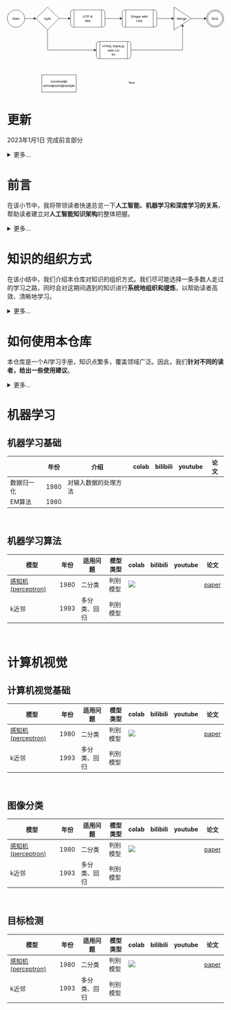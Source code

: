 <svg xmlns="http://www.w3.org/2000/svg" xmlns:xlink="http://www.w3.org/1999/xlink" version="1.1" width="754px" viewBox="-0.5 -0.5 754 297" style="max-width:100%;max-height:297px;"><defs/><g><rect x="220" y="10" width="120" height="60" rx="9" ry="9" fill="#ffffff" stroke="#000000" pointer-events="all"/><path d="M 232 10 L 232 70 M 328 10 L 328 70" fill="none" stroke="#000000" stroke-miterlimit="10" pointer-events="all"/><g fill="#000000" font-family="Helvetica" text-anchor="middle" font-size="12px"><text x="279.5" y="37.5">UTF-8</text><text x="279.5" y="51.5">öäü</text></g><path d="M 640 40 L 686.63 40" fill="none" stroke="#000000" stroke-miterlimit="10" pointer-events="stroke"/><path d="M 691.88 40 L 684.88 43.5 L 686.63 40 L 684.88 36.5 Z" fill="#000000" stroke="#000000" stroke-miterlimit="10" pointer-events="all"/><ellipse cx="723" cy="40" rx="30" ry="30" fill="#ffffff" stroke="#000000" pointer-events="all"/><ellipse cx="723" cy="40" rx="26" ry="26" fill="none" stroke="#000000" pointer-events="all"/><g fill="#000000" font-family="Helvetica" text-anchor="middle" font-size="12px"><text x="722.5" y="44.5">End</text></g><path d="M 180 40 L 213.63 40" fill="none" stroke="#000000" stroke-miterlimit="10" pointer-events="stroke"/><path d="M 218.88 40 L 211.88 43.5 L 213.63 40 L 211.88 36.5 Z" fill="#000000" stroke="#000000" stroke-miterlimit="10" pointer-events="all"/><path d="M 140 0 L 180 40 L 140 80 L 100 40 Z" fill="#ffffff" stroke="#000000" stroke-miterlimit="10" pointer-events="all"/><g fill="#000000" font-family="Helvetica" text-anchor="middle" font-size="12px"><text x="139.5" y="44.5">Split</text></g><path d="M 60 40 L 93.63 40" fill="none" stroke="#000000" stroke-miterlimit="10" pointer-events="stroke"/><path d="M 98.88 40 L 91.88 43.5 L 93.63 40 L 91.88 36.5 Z" fill="#000000" stroke="#000000" stroke-miterlimit="10" pointer-events="all"/><path d="M 430 150 L 610 150 L 610 66.37" fill="none" stroke="#000000" stroke-miterlimit="10" pointer-events="stroke"/><path d="M 610 61.12 L 613.5 68.12 L 610 66.37 L 606.5 68.12 Z" fill="#000000" stroke="#000000" stroke-miterlimit="10" pointer-events="all"/><rect x="310" y="120" width="120" height="60" rx="9" ry="9" fill="#ffffff" stroke="#000000" pointer-events="all"/><path d="M 322 120 L 322 180 M 418 120 L 418 180" fill="none" stroke="#000000" stroke-miterlimit="10" pointer-events="all"/><g fill="#000000" font-family="Helvetica" text-anchor="middle" font-size="12px"><text x="369.5" y="140.5">HTML Markup</text><text x="369.5" y="154.5">with Lin</text><text x="369.5" y="168.5">ks</text></g><path d="M 140 80 L 140 150 L 303.63 150" fill="none" stroke="#000000" stroke-miterlimit="10" pointer-events="stroke"/><path d="M 308.88 150 L 301.88 153.5 L 303.63 150 L 301.88 146.5 Z" fill="#000000" stroke="#000000" stroke-miterlimit="10" pointer-events="all"/><a xlink:href="https://www.draw.io?splash=0"><rect x="400" y="10" width="120" height="60" rx="9" ry="9" fill="#ffffff" stroke="#000000" pointer-events="all"/><path d="M 412 10 L 412 70 M 508 10 L 508 70" fill="none" stroke="#000000" stroke-miterlimit="10" pointer-events="all"/><g fill="#000000" font-family="Helvetica" text-anchor="middle" font-size="12px"><text x="459.5" y="37.5">Shape with</text><text x="459.5" y="51.5">Link</text></g></a><path d="M 340 40 L 393.63 40" fill="none" stroke="#000000" stroke-miterlimit="10" pointer-events="stroke"/><path d="M 398.88 40 L 391.88 43.5 L 393.63 40 L 391.88 36.5 Z" fill="#000000" stroke="#000000" stroke-miterlimit="10" pointer-events="all"/><ellipse cx="30" cy="40" rx="30" ry="30" fill="#ffffff" stroke="#000000" pointer-events="all"/><g fill="#000000" font-family="Helvetica" text-anchor="middle" font-size="12px"><text x="29.5" y="44.5">Start</text></g><path d="M 580 0 L 640 40 L 580 80 Z" fill="#ffffff" stroke="#000000" stroke-miterlimit="10" pointer-events="all"/><g fill="#000000" font-family="Helvetica" font-size="12px"><text x="590.5" y="44.5">Merge</text></g><path d="M 520 40 L 573.63 40" fill="none" stroke="#000000" stroke-miterlimit="10" pointer-events="stroke"/><path d="M 578.88 40 L 571.88 43.5 L 573.63 40 L 571.88 36.5 Z" fill="#000000" stroke="#000000" stroke-miterlimit="10" pointer-events="all"/><a xlink:href="https://github.com/itmorn/AI.handbook"><rect x="120" y="236" width="120" height="60" fill="#ffffff" stroke="#000000" pointer-events="all"/><g fill="#000000" font-family="Helvetica" text-anchor="middle" font-size="12px"><text x="179.5" y="263.5">xxxxksadjk</text><text x="179.5" y="277.5">ashsdjkashdjkashjdk</text></g></a><a xlink:href="https://github.com/itmorn/AI.handbook"><rect x="413" y="253" width="40" height="20" fill="none" stroke="none" pointer-events="all"/><g fill="#000000" font-family="Helvetica" text-anchor="middle" font-size="12px"><text x="432.5" y="267.5">Text</text></g></a></g></svg>

# 更新
2023年1月1日 完成前言部分
<details close>
<summary>更多...</summary>
2022年12月30日 新建仓库
</details>


# 前言
在该小节中，我将带领读者快速总览一下**人工智能、机器学习和深度学习的关系**，帮助读者建立对**人工智能知识架构**的整体把握。
<details close>
<summary>更多...</summary>
<p align="center">
    <img src="./imgs/difference_between_ai__machine_learning_and_deep_learning2.png"
         title="https://blogs.nvidia.com/blog/2016/07/29/whats-difference-artificial-intelligence-machine-learning-deep-learning-ai/"
         width="70%" />
</p>

<p align="center">
    <img src="./imgs/difference_between_ai__machine_learning_and_deep_learning.png"
         title="https://www.designnews.com/electronics-test/4-reasons-use-artificial-intelligence-your-next-embedded-design"
         width="70%" />
</p>
</br>   

**人工智能**：所有让计算机去模仿人类行为的技术，让机器具备人类的智慧。(Human Intelligence Exhibited by Machines)  
>回到1956年夏天的会议上，那些人工智能先驱的梦想是建造复杂的机器，由新兴的计算机实现，拥有与人类智能相同的特征。这就是我们所认为的“通用人工智能”(General AI)的概念——拥有我们所有感官(甚至更多)、所有理性，并像我们一样思考的神奇机器。  
你已经在电影中无数次看到这些机器，比如终结者。通用人工智能机器一直出现在电影和科幻小说中是有原因的，因为我们做不到，至少现在不行。   
我们所能做的就是“狭义人工智能”(Narrow AI)。这些技术能够像人类一样完成特定的任务，甚至比人类做得更好，比如下围棋(AlphaGo)。  
PS：[北京通用人工智能研究院](https://baike.baidu.com/item/%E5%8C%97%E4%BA%AC%E9%80%9A%E7%94%A8%E4%BA%BA%E5%B7%A5%E6%99%BA%E8%83%BD%E7%A0%94%E7%A9%B6%E9%99%A2/55726794?fr=aladdin)(2020年成立)在研究具有自主的感知、认知、决策、学习、执行和社会协作能力，符合人类情感、伦理与道德观念的通用智能体。

</br>      

**机器学习**：机器学习是实现人工智能的一种方法。(An Approach to Achieve Artificial Intelligence)  
>它不需要人类显示地(explicitly)编程去告诉计算机如何去做，而是使用大量的数据和算法进行训练，使其能够学习如何执行任务。

</br>   

**深度学习**：深度学习是实现机器学习的一门技术。(A Technique for Implementing Machine Learning)  
> 从最早简单的[感知机](https://en.wikipedia.org/wiki/Perceptron)(perceptron,1958)，到[多层感知机](https://en.wikipedia.org/wiki/Multilayer_perceptron)(Multilayer Perceptron,1961)，再到[LeNet](https://en.wikipedia.org/wiki/LeNet)(1998)，最后到[AlexNet](https://en.wikipedia.org/wiki/AlexNet)(2012)，研究者发现，随着网络层数的增加，模型的效果可以得到十分显著的提升（AlexNet在ImageNet竞赛中将错误率降到了15.3%，远低于第二名的26.2%）。  
从此，这种网络层数非常深的模型得到了越来越多研究者的青睐，时至今日(2022.12)AlexNet的引用量已经达到了12w。  
之所以叫**深度**(deep)，主要由于研究者在设计网络模型的过程中，使用了很多的神经网络层(Neural network layer)以取得更佳的效果，我们把这种使用了很多网络层堆叠来构建、训练网络的机器学习技术称为**深度学习**。  

</br>
下面再展示一张比较流行的韦恩图，也许能进一步帮助你建立更清晰的知识层级：
<p align="center">
    <img src="./imgs/Relationship_between_artificial_intelligence_machine_learning_neural_network_and_deep_learning.jpg"
         title="https://twitter.com/DataScienceDojo/status/1557140164861902856"
         width="70%"/>
</p>
机器学习是一个范围宽阔、内容繁多、应用广泛的领域，并不存在(至少现在不存在)一个统一的理论体系涵盖所有内容[李航]。比如在上图中:

> Artificial intelligence下的Natural language processing(**自然语言处理**,NLP)就是一个抽象程度很高的任务，其子任务可以包括**自然语言理解**(Natural Language Understanding)和**自然语言推理**(Natural Language Inference)等。  
> Machine learning中的Linear regression又是一个具体的算法。  
> Deep learning中的CNN又是一类技术的统称。  

这个问题对很多AI学习、从业者造成了困扰，但我们必须面对这个现实。

那么本仓库中，该如何对这个纷繁的大知识树进行组织梳理呢？不同的人群又该如何使用本仓库呢？
</details>

# 知识的组织方式
在该小结中，我们介绍本仓库对知识的组织方式。我们尽可能选择一条多数人走过的学习之路，同时会对这期间遇到的知识进行**系统地组织和提炼**，以帮助读者高效、清晰地学习。

<details close>
<summary>更多...</summary>
由于AI领域不存在统一的理论体系，当我们听到别人说到某个专业名词时，能知道其表达的含义就足够了。

其实参考大部分AI从业者的学习路径就是一个不错的选择。俗话说，世界上本没有路，走的人多了也便成了路。这样，无论是在面试中、还是和同学同事交流中都不会引起太大的歧义。

国内比较流行的AI资料有[《机器学习》(周志华著)](https://item.jd.com/12762673.html)、[《统计学习方法》(李航著)](https://item.jd.com/12522197.html)、[Andrew Ng的Coursera课程](https://www.coursera.org/instructor/andrewng)，还有一些知名的开源库，比如：[sklearn](https://scikit-learn.org/)、[pytorch](https://pytorch.org/)等。

这些资料不仅是算法面试的重点，也是循序渐进走进AI世界的阶梯。本仓库会的基础部分会用大量篇幅覆盖这些内容。因此，我们建立的知识体系也旨在能够帮助学习者梳理清这些知识即可。  


本仓库包括以下几个大的模块：
**机器学习**、**计算机视觉**、**自然语言处理**等，下面我们具体展开来谈：

**机器学习(Machine Learning)**
> 在面试的过程中，面试官提到**机器学习**或者**传统机器学习**往往指的是形如逻辑回归、决策树和支持向量机等具体的算法(也可称为模型)。因此，在这一部分中，我们就主要讲解这些面试常见的算法。该部分还会细分为两个部分：
> - **机器学习基础**
>   > 主要讲解一些机器学习的基础概念、方法论和技巧等。
> - **机器学习算法**
>   > 主要讲解具体的算法，比如LR、KNN和决策树等  
>
> PS：面试过程中，无论你是从事AI的哪个领域，比如数据挖掘、计算机视觉和自然语言处理等，这些基础内容都属于高频考题。


**计算机视觉(Computer Vision)**
> 计算机视觉是一个抽象层级较高的任务(task)，其对标的岗位是**CV类工程师**。从业务/任务角度又包括很多子任务，比如图像分类、目标检测等。该部分，我们会细分为1+N个部分。其中，“1”表示的是计算机视觉基础；N表示计算机视觉的多个子任务所涉及到的算法。具体为：
> - **计算机视觉基础**  
>   > 主要讲解一些计算机视觉的基础概念、方法论和技巧等。
> - **图像分类(Image Classification)**
>   > 主要讲解一些图像分类算法，比如LeNet、AlexNet和ResNet等。
> - **目标检测(Object Detection)**
>   > 主要讲解一些目标检测算法，比如YOLO、SSD和RCNN等。

</details>

# 如何使用本仓库
本仓库是一个AI学习手册，知识点繁多，覆盖领域广泛。因此，我们**针对不同的读者，给出一些使用建议**。
<details close>
<summary>更多...</summary>

如果你是**AI初学者**。
> 可以优先学习**机器学习**部分的内容来了解一些基本方法论，并学习一些经典的机器学习算法。然后根据自己的兴趣爱好选择一个主攻的领域，比如计算机视觉或自然语言处理进行专项的学习。

如果你是**AI工程师**。
> 可以通过该仓库丰富自己的知识结构，也可以直接引用其中的代码提升开发效率。

接下来，我们就按照前文所说的知识组织方式一起走进AI的知识海洋吧！
</details>

# 机器学习
## 机器学习基础

|            | 年份 | 介绍                 | colab | bilibili | youtube | 论文 |
| ---------- | ---- | -------------------- | ----- | -------- | ------- | ---- |
| 数据归一化 | 1980 | 对输入数据的处理方法 |       |          |         |      |
| EM算法     | 1980 |                      |       |          |         |      |
</br>

## 机器学习算法

| 模型                                                                 | 年份 | 适用问题     | 模型类型 | colab                                                                                                                                                                                      | bilibili | youtube | 论文                                                               |
| -------------------------------------------------------------------- | ---- | ------------ | -------- | ------------------------------------------------------------------------------------------------------------------------------------------------------------------------------------------ | -------- | ------- | ------------------------------------------------------------------ |
| [感知机(perceptron)](./machine_learning/perceptron/models/README.md) | 1980 | 二分类       | 判别模型 | [![](https://colab.research.google.com/assets/colab-badge.svg)](https://colab.research.google.com/github/itmorn/AI.handbook/blob/main/machine_learning/perceptron/models/perceptron.ipynb) |          |         | [paper](https://psycnet.apa.org/doiLanding?doi=10.1037%2Fh0042519) |
| k近邻                                                                | 1993 | 多分类、回归 | 判别模型 |                                                                                                                                                                                            |          |         |                                                                    |
</br>

# 计算机视觉

## 计算机视觉基础

| 模型                                                                 | 年份 | 适用问题     | 模型类型 | colab                                                                                                                                                                                      | bilibili | youtube | 论文                                                               |
| -------------------------------------------------------------------- | ---- | ------------ | -------- | ------------------------------------------------------------------------------------------------------------------------------------------------------------------------------------------ | -------- | ------- | ------------------------------------------------------------------ |
| [感知机(perceptron)](./machine_learning/perceptron/models/README.md) | 1980 | 二分类       | 判别模型 | [![](https://colab.research.google.com/assets/colab-badge.svg)](https://colab.research.google.com/github/itmorn/AI.handbook/blob/main/machine_learning/perceptron/models/perceptron.ipynb) |          |         | [paper](https://psycnet.apa.org/doiLanding?doi=10.1037%2Fh0042519) |
| k近邻                                                                | 1993 | 多分类、回归 | 判别模型 |                                                                                                                                                                                            |          |         |                                                                    |
</br>

## 图像分类

| 模型                                                                 | 年份 | 适用问题     | 模型类型 | colab                                                                                                                                                                                      | bilibili | youtube | 论文                                                               |
| -------------------------------------------------------------------- | ---- | ------------ | -------- | ------------------------------------------------------------------------------------------------------------------------------------------------------------------------------------------ | -------- | ------- | ------------------------------------------------------------------ |
| [感知机(perceptron)](./machine_learning/perceptron/models/README.md) | 1980 | 二分类       | 判别模型 | [![](https://colab.research.google.com/assets/colab-badge.svg)](https://colab.research.google.com/github/itmorn/AI.handbook/blob/main/machine_learning/perceptron/models/perceptron.ipynb) |          |         | [paper](https://psycnet.apa.org/doiLanding?doi=10.1037%2Fh0042519) |
| k近邻                                                                | 1993 | 多分类、回归 | 判别模型 |                                                                                                                                                                                            |          |         |                                                                    |
</br>

## 目标检测

| 模型                                                                 | 年份 | 适用问题     | 模型类型 | colab                                                                                                                                                                                      | bilibili | youtube | 论文                                                               |
| -------------------------------------------------------------------- | ---- | ------------ | -------- | ------------------------------------------------------------------------------------------------------------------------------------------------------------------------------------------ | -------- | ------- | ------------------------------------------------------------------ |
| [感知机(perceptron)](./machine_learning/perceptron/models/README.md) | 1980 | 二分类       | 判别模型 | [![](https://colab.research.google.com/assets/colab-badge.svg)](https://colab.research.google.com/github/itmorn/AI.handbook/blob/main/machine_learning/perceptron/models/perceptron.ipynb) |          |         | [paper](https://psycnet.apa.org/doiLanding?doi=10.1037%2Fh0042519) |
| k近邻                                                                | 1993 | 多分类、回归 | 判别模型 |                                                                                                                                                                                            |          |         |                                                                    |
</br>
